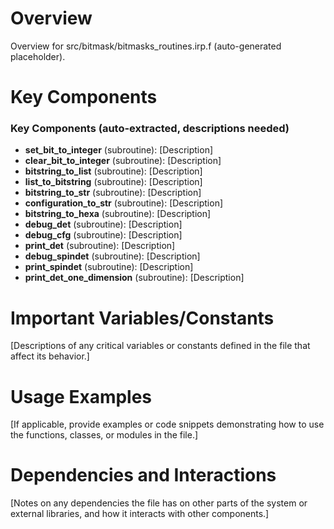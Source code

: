 # Overview

Overview for src/bitmask/bitmasks_routines.irp.f (auto-generated placeholder).

# Key Components

### Key Components (auto-extracted, descriptions needed)
- **set_bit_to_integer** (subroutine): [Description]
- **clear_bit_to_integer** (subroutine): [Description]
- **bitstring_to_list** (subroutine): [Description]
- **list_to_bitstring** (subroutine): [Description]
- **bitstring_to_str** (subroutine): [Description]
- **configuration_to_str** (subroutine): [Description]
- **bitstring_to_hexa** (subroutine): [Description]
- **debug_det** (subroutine): [Description]
- **debug_cfg** (subroutine): [Description]
- **print_det** (subroutine): [Description]
- **debug_spindet** (subroutine): [Description]
- **print_spindet** (subroutine): [Description]
- **print_det_one_dimension** (subroutine): [Description]

# Important Variables/Constants

[Descriptions of any critical variables or constants defined in the file that affect its behavior.]

# Usage Examples

[If applicable, provide examples or code snippets demonstrating how to use the functions, classes, or modules in the file.]

# Dependencies and Interactions

[Notes on any dependencies the file has on other parts of the system or external libraries, and how it interacts with other components.]
